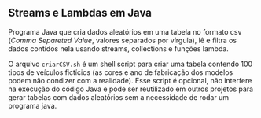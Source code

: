 ## Streams e Lambdas em Java
Programa Java que cria dados aleatórios em uma tabela no formato csv
(*Comma Separeted Value*, valores separados por vírgula), lê e filtra
os dados contidos nela usando streams, collections e funções lambda.

O arquivo `criarCSV.sh` é um shell script para criar uma tabela contendo 100 tipos
de veículos fictícios (as cores e ano de fabricação dos modelos
podem não condizer com a realidade). Esse script é opcional, não interfere na execução
do código Java e pode ser reutilizado em outros projetos para gerar tabelas com
dados aleatórios sem a necessidade de rodar um programa java.
